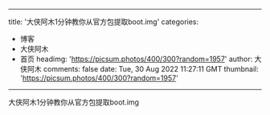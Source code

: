 
---
title: '大侠阿木1分钟教你从官方包提取boot.img'
categories: 
 - 博客
 - 大侠阿木
 - 首页
headimg: 'https://picsum.photos/400/300?random=1957'
author: 大侠阿木
comments: false
date: Tue, 30 Aug 2022 11:27:11 GMT
thumbnail: 'https://picsum.photos/400/300?random=1957'
---

<div>   
大侠阿木1分钟教你从官方包提取boot.img  
</div>
            